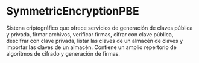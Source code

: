 # SymmetricEncryptionPBE
Sistena criptográfico que ofrece servicios de generación de claves pública y privada, firmar archivos, verificar firmas, cifrar con clave pública, descifrar con clave privada, listar las claves de un almacén de claves y importar las claves de un almacén. Contiene un amplio repertorio de algoritmos de cifrado y generación de firmas.
